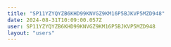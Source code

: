 ```yaml
---
title: "SP11YZYQYZB6KHD99KNVGZ9KM16P5BJKVP5MZD948"
date: 2024-08-31T10:09:00.057Z
user: SP11YZYQYZB6KHD99KNVGZ9KM16P5BJKVP5MZD948
layout: "users"
---
```

    